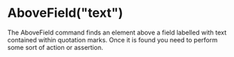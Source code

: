 # AboveField("text")



The AboveField command finds an element above a field labelled with text contained within quotation marks. Once it is found you need to perform some sort of action or assertion.